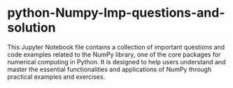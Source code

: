 # python-Numpy-Imp-questions-and-solution
This Jupyter Notebook file contains a collection of important questions and code examples related to the NumPy library, one of the core packages for numerical computing in Python. It is designed to help users understand and master the essential functionalities and applications of NumPy through practical examples and exercises.
